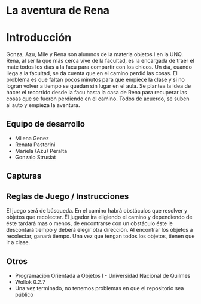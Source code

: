 # La aventura de Rena

# Introducción

Gonza, Azu, Mile y Rena son alumnos de la materia objetos I en la UNQ. Rena, al ser la que más cerca vive de la facultad, es la encargada de traer el mate todos los días a la facu para compartir con los chicos. 
Un día, cuando llega a la facultad, se da cuenta que en el camino perdió las cosas.
El problema es que faltan pocos minutos para que empiece la clase y si no logran volver a tiempo se quedan sin lugar en el aula. 
Se plantea la idea de hacer el recorrido desde la facu hasta la casa de Rena para recuperar las cosas que se fueron perdiendo en el camino. Todos de acuerdo, se suben al auto y empieza la aventura. 

## Equipo de desarrollo

- Milena Genez
- Renata Pastorini
- Mariela (Azu) Peralta
- Gonzalo Strusiat


## Capturas


## Reglas de Juego / Instrucciones

El juego será de búsqueda. En el camino habrá obstáculos que resolver y objetos que recolectar. 
El jugador ira eligiendo el camino y dependiendo de éste tardará mas o menos, de encontrarse con un obstáculo éste le descontará tiempo y deberá elegir otra dirección. Al encontrar los objetos a recolectar, ganará tiempo. 
Una vez que tengan todos los objetos, tienen que ir a clase. 





## Otros

- Programación Orientada a Objetos I - Universidad Nacional de Quilmes
- Wollok 0.2.7
- Una vez terminado, no tenemos problemas en que el repositorio sea público
